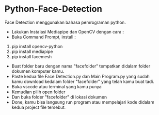 # Python-Face-Detection
Face Detection menggunakan bahasa pemrograman python.

- Lakukan Instalasi Mediapipe dan OpenCV dengan cara :
- Buka Command Prompt, install :
1. pip install opencv-python
2. pip install mediapipe
3. pip install facemesh
- Buat folder baru dengan nama "facefolder" tempatkan didalam folder dokumen komputer kamu.
- Paste kedua file Face Detection.py dan Main Program.py yang sudah kamu download kedalam folder "facefolder" yang telah kamu buat tadi.
- Buka vscode atau terminal yang kamu punya
- Kemudian pilih open folder
- Dan buka folder "facefolder" di lokasi dokumen
- Done, kamu bisa langsung run program atau mempelajari kode didalam kedua project file tersebut.
